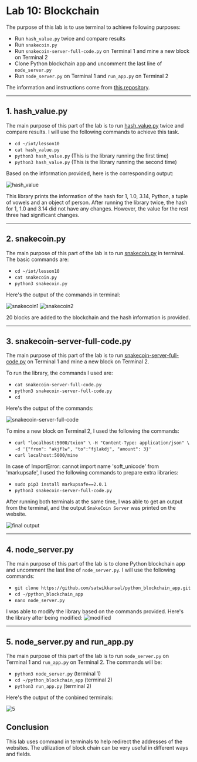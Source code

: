 # Lab 10: Blockchain
The purpose of this lab is to use terminal to achieve following purposes: 
- Run `hash_value.py` twice and compare results
- Run `snakecoin.py`
- Run `snakecoin-server-full-code.py` on Terminal 1 and mine a new block on Terminal 2
- Clone Python blockchain app and uncomment the last line of `node_server.py`
- Run `node_server.py` on Terminal 1 and `run_app.py` on Terminal 2

The information and instructions come from [this repository](https://github.com/kevinwlu/iot/tree/master/lesson10). 

---
## 1. hash_value.py
The main purpose of this part of the lab is to run [hash_value.py](https://github.com/kevinwlu/iot/blob/master/lesson10/hash_value.py) twice and compare results. I will use the following commands to achieve this task.
- `cd ~/iot/lesson10`
- `cat hash_value.py`
- `python3 hash_value.py` (This is the library running the first time)
- `python3 hash_value.py` (This is the library running the second time)

Based on the information provided, here is the corresponding output:

![hash_value](https://github.com/YuningCao0512/Engineering_Design_VI/blob/main/lab10_pictures/hash_value.png)

This library prints the information of the hash for 1, 1.0, 3.14, Python, a tuple of vowels and an object of person. After running the library twice, the hash for 1, 1.0 and 3.14 did not have any changes. However, the value for the rest three had significant changes. 

---
## 2. snakecoin.py
The main purpose of this part of the lab is to run [snakecoin.py](https://github.com/kevinwlu/iot/blob/master/lesson10/snakecoin.py) in terminal. The basic commands are:
- `cd ~/iot/lesson10`
- `cat snakecoin.py`
- `python3 snakecoin.py`

Here's the output of the commands in terminal:

![snakecoin1](https://github.com/YuningCao0512/Engineering_Design_VI/blob/main/lab10_pictures/snakecoin1.png)
![snakecoin2](https://github.com/YuningCao0512/Engineering_Design_VI/blob/main/lab10_pictures/snakecoin2.png)

20 blocks are added to the blockchain and the hash information is provided. 

---
## 3. snakecoin-server-full-code.py
The main purpose of this part of the lab is to run [snakecoin-server-full-code.py](https://github.com/kevinwlu/iot/blob/master/lesson10/snakecoin-server-full-code.py) on Terminal 1 and mine a new block on Terminal 2. 

To run the library, the commands I used are:
- `cat snakecoin-server-full-code.py`
- `python3 snakecoin-server-full-code.py`
- `cd`

Here's the output of the commands:

![snakecoin-server-full-code](https://github.com/YuningCao0512/Engineering_Design_VI/blob/main/lab10_pictures/snakecoin-server-full-code.png)

To mine a new block on Terminal 2, I used the following the commands:
- `curl "localhost:5000/txion" \`
     `-H "Content-Type: application/json" \`
     `-d '{"from": "akjflw", "to":"fjlakdj", "amount": 3}'`
- `curl localhost:5000/mine`

In case of ImportError: cannot import name 'soft_unicode' from 'markupsafe', I used the following commands to prepare extra libraries:
- `sudo pip3 install markupsafe==2.0.1`
- `python3 snakecoin-server-full-code.py`

After running both terminals at the same time, I was able to get an output from the terminal, and the output `SnakeCoin Server` was printed on the website. 

![final output](https://github.com/YuningCao0512/Engineering_Design_VI/blob/main/lab10_pictures/snakecoin-server-full-code_finaloutput.png)

---
## 4. node_server.py
The main purpose of this part of the lab is to clone Python blockchain app and uncomment the last line of `node_server.py`. I will use the following commands:
- `git clone https://github.com/satwikkansal/python_blockchain_app.git`
- `cd ~/python_blockchain_app`
- `nano node_server.py`

I was able to modify the library based on the commands provided. Here's the library after being modified:
![modified](https://github.com/YuningCao0512/Engineering_Design_VI/blob/main/lab10_pictures/node_server_modified.png)

---
## 5. node_server.py and run_app.py
The main purpose of this part of the lab is to run `node_server.py` on Terminal 1 and `run_app.py` on Terminal 2. The commands will be:

- `python3 node_server.py` (terminal 1)
- `cd ~/python_blockchain_app` (terminal 2)
- `python3 run_app.py` (terminal 2)

Here's the output of the conbined terminals:

![5](https://github.com/YuningCao0512/Engineering_Design_VI/blob/main/lab10_pictures/5.png)

## Conclusion
This lab uses command in terminals to help redirect the addresses of the websites. The utilization of block chain can be very useful in different ways and fields. 


